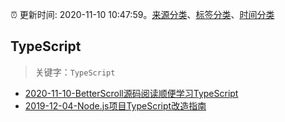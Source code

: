 :alarm_clock: 更新时间: 2020-11-10 10:47:59。[来源分类](../README.md)、[标签分类](../TAGS.md)、[时间分类](../TIMELINE.md)

## TypeScript


> 关键字：`TypeScript`



- [2020-11-10-BetterScroll源码阅读顺便学习TypeScript](https://juejin.im/post/6893416439504437262) 
- [2019-12-04-Node.js项目TypeScript改造指南](https://juejin.im/post/5de4867f51882573135415dd) 